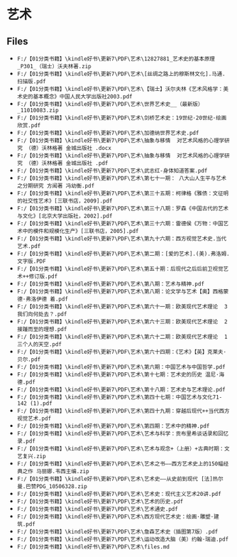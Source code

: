 # 艺术

## Files

- `F:/【01分类书籍】\kindle好书\更新7\PDF\艺术\12827881_艺术史的基本原理_P301_（瑞士）沃夫林著.zip`
- `F:/【01分类书籍】\kindle好书\更新7\PDF\艺术\[丝绸之路上的穆斯林文化].马通.扫描版.pdf`
- `F:/【01分类书籍】\kindle好书\更新7\PDF\艺术\【瑞士】沃尔夫林《艺术风格学：美术史的基本概念》中国人民大学出版社2003.pdf`
- `F:/【01分类书籍】\kindle好书\更新7\PDF\艺术\世界艺术史__（最新版）_11010083.zip`
- `F:/【01分类书籍】\kindle好书\更新7\PDF\艺术\剑桥艺术史：19世纪·20世纪·绘画欣赏.pdf`
- `F:/【01分类书籍】\kindle好书\更新7\PDF\艺术\加德纳世界艺术史.pdf`
- `F:/【01分类书籍】\kindle好书\更新7\PDF\艺术\抽象与移情  对艺术风格的心理学研究 （德）沃林格著 金城出版社 .docx`
- `F:/【01分类书籍】\kindle好书\更新7\PDF\艺术\抽象与移情  对艺术风格的心理学研究 （德）沃林格著 金城出版社 .pdf`
- `F:/【01分类书籍】\kindle好书\更新7\PDF\艺术\武志红-身体知道答案.pdf`
- `F:/【01分类书籍】\kindle好书\更新7\PDF\艺术\第七十一期： 八大山人生平与艺术之分期研究 方闻著 冯幼衡.pdf`
- `F:/【01分类书籍】\kindle好书\更新7\PDF\艺术\第三十五期：柯律格《雅债：文征明的社交性艺术》[三联书店，2009].pdf`
- `F:/【01分类书籍】\kindle好书\更新7\PDF\艺术\第三十八期：罗森《中国古代的艺术与文化》[北京大学出版社，2002].pdf`
- `F:/【01分类书籍】\kindle好书\更新7\PDF\艺术\第三十六期：雷德侯《万物：中国艺术中的模件和规模化生产》[三联书店，2005].pdf`
- `F:/【01分类书籍】\kindle好书\更新7\PDF\艺术\第九十六期：西方视觉艺术史.当代艺术.pdf`
- `F:/【01分类书籍】\kindle好书\更新7\PDF\艺术\第二期：[爱的艺术].(美).弗洛姆.文字版.PDF`
- `F:/【01分类书籍】\kindle好书\更新7\PDF\艺术\第五十期：后现代之后后前卫视觉艺术++修订版.pdf`
- `F:/【01分类书籍】\kindle好书\更新7\PDF\艺术\第八期：艺术与精神.pdf`
- `F:/【01分类书籍】\kindle好书\更新7\PDF\艺术\第八期：论文学与艺术【奥】西格蒙德·弗洛伊德 着.pdf`
- `F:/【01分类书籍】\kindle好书\更新7\PDF\艺术\第六十一期：欧美现代艺术理论  3  我们向何处去？.pdf`
- `F:/【01分类书籍】\kindle好书\更新7\PDF\艺术\第六十三期：欧美现代艺术理论  2  接踵而至的理想.pdf`
- `F:/【01分类书籍】\kindle好书\更新7\PDF\艺术\第六十二期：欧美现代艺术理论  1  三个人的天空.pdf`
- `F:/【01分类书籍】\kindle好书\更新7\PDF\艺术\第六十四期：《艺术》【英】克莱夫·贝尔.pdf`
- `F:/【01分类书籍】\kindle好书\更新7\PDF\艺术\第六期：中国艺术与中国哲学.pdf`
- `F:/【01分类书籍】\kindle好书\更新7\PDF\艺术\第十七期：艺术史的历史 温尼·海德.pdf`
- `F:/【01分类书籍】\kindle好书\更新7\PDF\艺术\第十八期：艺术史与艺术理论.pdf`
- `F:/【01分类书籍】\kindle好书\更新7\PDF\艺术\第四十七期：中国艺术与文化71-142 (1).pdf`
- `F:/【01分类书籍】\kindle好书\更新7\PDF\艺术\第四十九期：穿越后现代++当代西方视觉艺术.pdf`
- `F:/【01分类书籍】\kindle好书\更新7\PDF\艺术\第四期：艺术中的精神.pdf`
- `F:/【01分类书籍】\kindle好书\更新7\PDF\艺术\艺术与科学：贡布里希谈话录和回忆录.pdf`
- `F:/【01分类书籍】\kindle好书\更新7\PDF\艺术\艺术与观念+（上册）+古典时期：文艺复兴.zip`
- `F:/【01分类书籍】\kindle好书\更新7\PDF\艺术\艺术之书——西方艺术史上的150幅经典之作 马丽娜.韦西主编.zip`
- `F:/【01分类书籍】\kindle好书\更新7\PDF\艺术\艺术史——从史前到现代 [法]热尔曼.巴赞PDG_10506328.zip`
- `F:/【01分类书籍】\kindle好书\更新7\PDF\艺术\艺术史：现代主义艺术20讲.pdf`
- `F:/【01分类书籍】\kindle好书\更新7\PDF\艺术\艺术的历史.pdf`
- `F:/【01分类书籍】\kindle好书\更新7\PDF\艺术\艺术通史.pdf`
- `F:/【01分类书籍】\kindle好书\更新7\PDF\艺术\西方现代艺术史：绘画·雕塑·建筑.pdf`
- `F:/【01分类书籍】\kindle好书\更新7\PDF\艺术\詹森艺术史（插图第7版）.pdf`
- `F:/【01分类书籍】\kindle好书\更新7\PDF\艺术\运动改造大脑（美）约翰·瑞迪.pdf`
- `F:/【01分类书籍】\kindle好书\更新7\PDF\艺术\files.md`
